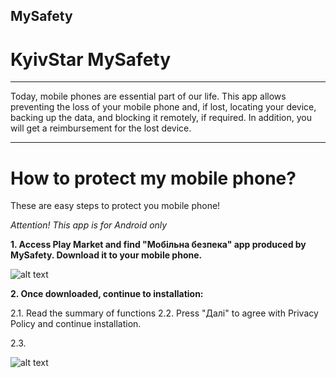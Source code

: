 ## MySafety
# KyivStar MySafety
_____________________

Today, mobile phones are essential part of our life. This app allows preventing the loss of your mobile phone and, if lost, locating your device, backing up the data, and blocking it remotely, if required. In addition, you will get a reimbursement for the lost device.

_____________________

# How to protect my mobile phone?

These are easy steps to protect you mobile phone!

*Attention! This app is for Android only*

**1. Access Play Market and find "Мобільна безпека" app produced by MySafety. Download it to your mobile phone.**

![alt text](https://sketch.io/render/sk-20ee9e6a1f900201522416477fa37266.jpeg)

**2. Once downloaded, continue to installation:**

2.1. Read the summary of functions
2.2. Press "Далі" to agree with Privacy Policy and continue installation.

2.3.

![alt text](https://sketch.io/render/sk-c647ab7f146f4e72b99cf002f558ddf6.jpeg)
